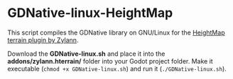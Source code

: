 # GDNative-linux-HeightMap
This script compiles the GDNative library on GNU/Linux for the [HeightMap terrain plugin by Zylann](https://github.com/Zylann/godot_heightmap_plugin).

Download the **GDNative-linux.sh** and place it into the **addons/zylann.hterrain/** folder into your Godot project folder.
Make it executable (`chmod +x GDNative-linux.sh`) and run it (`./GDNative-linux.sh`).
